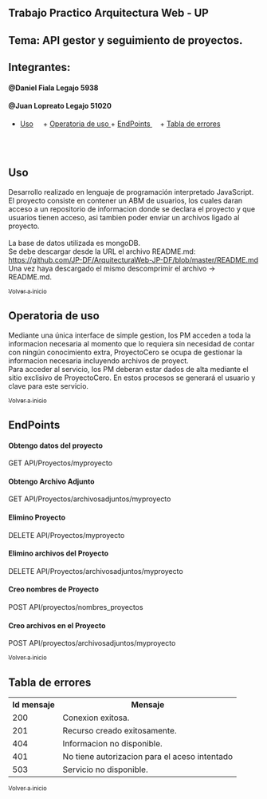 ## Trabajo Practico Arquitectura Web - UP 

## Tema: API gestor y seguimiento de proyectos.

## Integrantes: 
####  @Daniel Fiala Legajo 5938 </br>
####  @Juan Lopreato Legajo 51020


+ [Uso](#uso)
     + [Operatoria de uso ](#operatoria)
      + [EndPoints ](#EndPoints)
       + [Tabla de errores ](#codigoerror)

</br>     

<a name="#uso"></a>
## Uso
Desarrollo realizado en lenguaje de programación interpretado JavaScript.</br>
El proyecto consiste en contener un ABM de usuarios, los cuales daran acceso a un repositorio de informacion donde se declara el proyecto y que usuarios tienen acceso, asi tambien poder enviar un archivos ligado al proyecto.</br> </br>
La base de datos utilizada es mongoDB.</br>
Se debe descargar desde la URL el archivo README.md: https://github.com/JP-DF/ArquitecturaWeb-JP-DF/blob/master/README.md
</br>
Una vez haya descargado el mismo descomprimir el archivo -> README.md.

[<sub>Volver a inicio</sub>](#uso)
</br>

<a name="operatoria"></a>
## Operatoria de uso 
Mediante una única interface de simple gestion, los PM acceden a toda la informacion necesaria al momento que lo requiera sin necesidad de contar con ningún conocimiento extra, ProyectoCero se ocupa de gestionar la informacion necesaria incluyendo archivos de proyect.</br>
Para acceder al servicio, los PM deberan estar dados de alta mediante el sitio exclisivo de ProyectoCero. En estos procesos se generará el usuario y clave para este servicio.

[<sub>Volver a inicio</sub>](#uso)
</br>

<a name="EndPoints"></a>
## EndPoints
#### Obtengo datos del proyecto
GET API/Proyectos/myproyecto
#### Obtengo Archivo Adjunto
GET API/Proyectos/archivosadjuntos/myproyecto
#### Elimino Proyecto
DELETE API/Proyectos/myproyecto
#### Elimino archivos del Proyecto
DELETE API/Proyectos/archivosadjuntos/myproyecto
#### Creo nombres de Proyecto
POST API/proyectos/nombres_proyectos
#### Creo archivos en el Proyecto
POST API/proyectos/archivosadjuntos/myproyecto

[<sub>Volver a inicio</sub>](#uso)
</br>

<a name="codigoerror"></a>
## Tabla de errores
<table>
<tr><th>Id mensaje</th><th>Mensaje</th></tr>
<tr><td>200</td><td>Conexion exitosa.</td></tr>
<tr><td>201</td><td>Recurso creado exitosamente.</td></tr>
<tr><td>404</td><td>Informacion no disponible.</td></tr>
<tr><td>401</td><td>No tiene autorizacion para el aceso intentado</td></tr>
<tr><td>503</td><td>Servicio no disponible.</td></tr>
</table>

[<sub>Volver a inicio</sub>](#uso)

